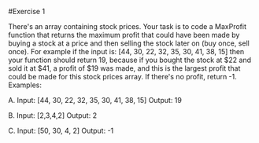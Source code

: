 #Exercise  1

There's an array containing stock prices. Your task is to code a MaxProfit function that returns the maximum profit that could have been made by buying a stock at a price and then selling the stock later on (buy once, sell once). For example if the input is: [44, 30, 22, 32, 35, 30, 41, 38, 15] then your function should return 19, because if you bought the stock at $22 and sold it at $41, a profit of $19 was made, and this is the largest profit that could be made for this stock prices array. If there's no profit, return -1.
Examples:

A. Input: [44, 30, 22, 32, 35, 30, 41, 38, 15]
   Output: 19

B. Input: [2,3,4,2]
   Output: 2

C. Input: [50, 30, 4, 2]
   Output: -1
